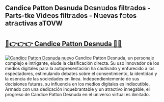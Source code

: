 ## Candice Patton Desnuda D𝚎sn𝚞dos filtr𝚊dos - Parts-tke Vid𝚎os filtr𝚊dos - N𝚞evas f𝚘tos atr𝚊ctivas aTOVW

# <h2><a href="http://mb95u0e.tromn.icu/?c=Candice+Patton+Desnuda">🔗👉👉👉 Candice Patton Desnuda 🔗🔗</a></h2>

[![Candice Patton Desnuda nuevo](https://i.imgur.com/pEAQMta.gif)](http://mb95u0e.tromn.icu/?c=Candice+Patton+Desnuda)
Candice Patton Desnuda, un personaje complejo e intrigante, elude la clasificación directa. Su uso innovador de los medios digitales para la autopresentación ha cautivado y enfurecido a los espectadores, estimulando debates sobre el consentimiento, la identidad y la esencia de las sociedades en línea. Independientemente de sus decisiones futuras, su influencia en los medios digitales es indiscutible. Armado con una dedicación inquebrantable y un atractivo innegable, el progreso de Candice Patton Desnuda en el universo virtual es ilimitado.
